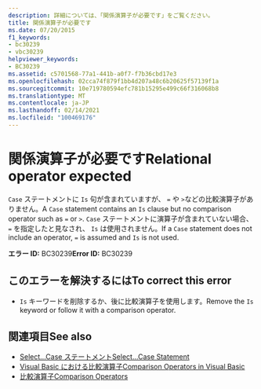 ```yaml
---
description: 詳細については、「関係演算子が必要です」をご覧ください。
title: 関係演算子が必要です
ms.date: 07/20/2015
f1_keywords:
- bc30239
- vbc30239
helpviewer_keywords:
- BC30239
ms.assetid: c5701568-77a1-441b-a0f7-f7b36cbd17e3
ms.openlocfilehash: 02cca74f879f1bb4d207a48c6b20625f57139f1a
ms.sourcegitcommit: 10e719780594efc781b15295e499c66f316068b8
ms.translationtype: MT
ms.contentlocale: ja-JP
ms.lasthandoff: 02/14/2021
ms.locfileid: "100469176"
---
```

# <a name="relational-operator-expected"></a><span data-ttu-id="1fbb0-103">関係演算子が必要です</span><span class="sxs-lookup"><span data-stu-id="1fbb0-103">Relational operator expected</span></span>

<span data-ttu-id="1fbb0-104">`Case` ステートメントに `Is` 句が含まれていますが、 `=` や `>`などの比較演算子がありません。</span><span class="sxs-lookup"><span data-stu-id="1fbb0-104">A `Case` statement contains an `Is` clause but no comparison operator such as `=` or `>`.</span></span> <span data-ttu-id="1fbb0-105">`Case` ステートメントに演算子が含まれていない場合、 `=` を指定したと見なされ、 `Is` は使用されません。</span><span class="sxs-lookup"><span data-stu-id="1fbb0-105">If a `Case` statement does not include an operator, `=` is assumed and `Is` is not used.</span></span>  
  
 <span data-ttu-id="1fbb0-106">**エラー ID:** BC30239</span><span class="sxs-lookup"><span data-stu-id="1fbb0-106">**Error ID:** BC30239</span></span>  
  
## <a name="to-correct-this-error"></a><span data-ttu-id="1fbb0-107">このエラーを解決するには</span><span class="sxs-lookup"><span data-stu-id="1fbb0-107">To correct this error</span></span>  
  
- <span data-ttu-id="1fbb0-108">`Is` キーワードを削除するか、後に比較演算子を使用します。</span><span class="sxs-lookup"><span data-stu-id="1fbb0-108">Remove the `Is` keyword or follow it with a comparison operator.</span></span>  
  
## <a name="see-also"></a><span data-ttu-id="1fbb0-109">関連項目</span><span class="sxs-lookup"><span data-stu-id="1fbb0-109">See also</span></span>

- [<span data-ttu-id="1fbb0-110">Select...Case ステートメント</span><span class="sxs-lookup"><span data-stu-id="1fbb0-110">Select...Case Statement</span></span>](../language-reference/statements/select-case-statement.md)
- [<span data-ttu-id="1fbb0-111">Visual Basic における比較演算子</span><span class="sxs-lookup"><span data-stu-id="1fbb0-111">Comparison Operators in Visual Basic</span></span>](../programming-guide/language-features/operators-and-expressions/comparison-operators.md)
- [<span data-ttu-id="1fbb0-112">比較演算子</span><span class="sxs-lookup"><span data-stu-id="1fbb0-112">Comparison Operators</span></span>](../language-reference/operators/comparison-operators.md)
